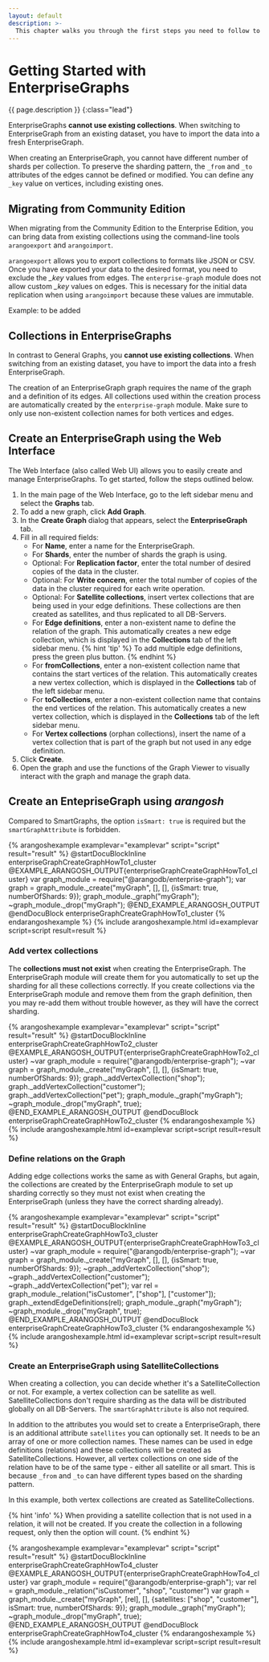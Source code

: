 ```yaml
---
layout: default
description: >-
  This chapter walks you through the first steps you need to follow to create an EnterpriseGraph
---
```

# Getting Started with EnterpriseGraphs

{{ page.description }}
{:class="lead"}

EnterpriseGraphs **cannot use existing collections**. When switching to
EnterpriseGraph from an existing dataset, you have to import the data into a
fresh EnterpriseGraph.

When creating an EnterpriseGraph, you cannot have different number of shards per
collection. To preserve the sharding pattern, the `_from` and `_to` attributes
of the edges cannot be defined or modified. 
You can define any `_key` value on vertices, including existing ones.

## Migrating from Community Edition

When migrating from the Community Edition to the Enterprise Edition, you can
bring data from existing collections using the command-line tools `arangoexport`
and `arangoimport`.

`arangoexport` allows you to export collections to formats like JSON or CSV.
Once you have exported your data to the desired format, you need to exclude
the *_key* values from edges. The `enterprise-graph` module does not allow
custom *_key* values on edges. This is necessary for the initial data replication
when using `arangoimport` because these values are immutable.

Example: to be added

## Collections in EnterpriseGraphs

In contrast to General Graphs, you **cannot use existing collections**.
When switching from an existing dataset, you have to import the data into a
fresh EnterpriseGraph.

The creation of an EnterpriseGraph graph requires the name of the graph and a
definition of its edges. All collections used within the creation process are
automatically created by the `enterprise-graph` module. Make sure to only use
non-existent collection names for both vertices and edges.

## Create an EnterpriseGraph using the Web Interface

The Web Interface (also called Web UI) allows you to easily create and manage
EnterpriseGraphs. To get started, follow the steps outlined below.

1. In the main page of the Web Interface, go to the left sidebar 
menu and select the **Graphs** tab.
2. To add a new graph, click **Add Graph**.
3. In the **Create Graph** dialog that appears, select the
**EnterpriseGraph** tab.
4. Fill in all required fields:
   - For **Name**, enter a name for the EnterpriseGraph.
   - For **Shards**, enter the number of shards the graph is using.
   - Optional: For **Replication factor**, enter the total number of
   desired copies of the data in the cluster.
   - Optional: For **Write concern**, enter the total number of copies
   of the data in the cluster required for each write operation.
   - Optional: For **Satellite collections**, insert vertex collections
   that are being used in your edge definitions. These collections are
   then created as satellites, and thus replicated to all DB-Servers.
   - For **Edge definitions**, enter a non-existent name to define
   the relation of the graph. This automatically creates a new edge
   collection, which is displayed in the **Collections** tab of the
   left sidebar menu.
   {% hint 'tip' %}
   To add multiple edge definitions, press the green plus button.
   {% endhint %}
   - For **fromCollections**, enter a non-existent collection name
   that contains the start vertices of the relation. This automatically
   creates a new vertex collection, which is displayed in the
   **Collections** tab of the left sidebar menu.
   - For **toCollections**, enter a non-existent collection name that
   contains the end vertices of the relation. This automatically
   creates a new vertex collection, which is displayed in the
   **Collections** tab of the left sidebar menu.
   - For **Vertex collections** (orphan collections), insert the name of
   a vertex collection that is part of the graph but not used in any
   edge definition.
5. Click **Create**. 
6. Open the graph and use the functions of the Graph Viewer to visually
interact with the graph and manage the graph data.
   
## Create an EntepriseGraph using *arangosh*

Compared to SmartGraphs, the option `isSmart: true` is required but the
`smartGraphAttribute` is forbidden. 

{% arangoshexample examplevar="examplevar" script="script" result="result" %}
    @startDocuBlockInline enterpriseGraphCreateGraphHowTo1_cluster
    @EXAMPLE_ARANGOSH_OUTPUT{enterpriseGraphCreateGraphHowTo1_cluster}
      var graph_module = require("@arangodb/enterprise-graph");
      var graph = graph_module._create("myGraph", [], [], {isSmart: true, numberOfShards: 9});
      graph_module._graph("myGraph");
     ~graph_module._drop("myGraph");
    @END_EXAMPLE_ARANGOSH_OUTPUT
    @endDocuBlock enterpriseGraphCreateGraphHowTo1_cluster
{% endarangoshexample %}
{% include arangoshexample.html id=examplevar script=script result=result %}

### Add vertex collections

The **collections must not exist** when creating the EnterpriseGraph. The EnterpriseGraph
module will create them for you automatically to set up the sharding for all
these collections correctly. If you create collections via the EnterpriseGraph
module and remove them from the graph definition, then you may re-add them
without trouble however, as they will have the correct sharding.

{% arangoshexample examplevar="examplevar" script="script" result="result" %}
    @startDocuBlockInline enterpriseGraphCreateGraphHowTo2_cluster
    @EXAMPLE_ARANGOSH_OUTPUT{enterpriseGraphCreateGraphHowTo2_cluster}
     ~var graph_module = require("@arangodb/enterprise-graph");
     ~var graph = graph_module._create("myGraph", [], [], {isSmart: true, numberOfShards: 9});
      graph._addVertexCollection("shop");
      graph._addVertexCollection("customer");
      graph._addVertexCollection("pet");
      graph_module._graph("myGraph");
     ~graph_module._drop("myGraph", true);
    @END_EXAMPLE_ARANGOSH_OUTPUT
    @endDocuBlock enterpriseGraphCreateGraphHowTo2_cluster
{% endarangoshexample %}
{% include arangoshexample.html id=examplevar script=script result=result %}

### Define relations on the Graph

Adding edge collections works the same as with General Graphs, but again, the
collections are created by the EnterpriseGraph module to set up sharding correctly
so they must not exist when creating the EnterpriseGraph (unless they have the
correct sharding already).

{% arangoshexample examplevar="examplevar" script="script" result="result" %}
    @startDocuBlockInline enterpriseGraphCreateGraphHowTo3_cluster
    @EXAMPLE_ARANGOSH_OUTPUT{enterpriseGraphCreateGraphHowTo3_cluster}
     ~var graph_module = require("@arangodb/enterprise-graph");
     ~var graph = graph_module._create("myGraph", [], [], {isSmart: true, numberOfShards: 9});
     ~graph._addVertexCollection("shop");
     ~graph._addVertexCollection("customer");
     ~graph._addVertexCollection("pet");
      var rel = graph_module._relation("isCustomer", ["shop"], ["customer"]);
      graph._extendEdgeDefinitions(rel);
      graph_module._graph("myGraph");
     ~graph_module._drop("myGraph", true);
    @END_EXAMPLE_ARANGOSH_OUTPUT
    @endDocuBlock enterpriseGraphCreateGraphHowTo3_cluster
{% endarangoshexample %}
{% include arangoshexample.html id=examplevar script=script result=result %}

### Create an EnterpriseGraph using SatelliteCollections

When creating a collection, you can decide whether it's a SatelliteCollection
or not. For example, a vertex collection can be satellite as well. 
SatelliteCollections don't require sharding as the data will be distributed
globally on all DB-Servers. The `smartGraphAttribute` is also not required.

In addition to the attributes you would set to create a EnterpriseGraph, there is an
additional attribute `satellites` you can optionally set. It needs to be an array of
one or more collection names. These names can be used in edge definitions
(relations) and these collections will be created as SatelliteCollections.
However, all vertex collections on one side of the relation have to be of
the same type - either all satellite or all smart. This is because `_from`
and `_to` can have different types based on the sharding pattern.

In this example, both vertex collections are created as SatelliteCollections.

{% hint 'info' %}
When providing a satellite collection that is not used in a relation,
it will not be created. If you create the collection in a following
request, only then the option will count.
{% endhint %}

{% arangoshexample examplevar="examplevar" script="script" result="result" %}
    @startDocuBlockInline enterpriseGraphCreateGraphHowTo4_cluster
    @EXAMPLE_ARANGOSH_OUTPUT{enterpriseGraphCreateGraphHowTo4_cluster}
      var graph_module = require("@arangodb/enterprise-graph");
      var rel = graph_module._relation("isCustomer", "shop", "customer")
      var graph = graph_module._create("myGraph", [rel], [], {satellites: ["shop", "customer"], isSmart: true, numberOfShards: 9});
      graph_module._graph("myGraph");
     ~graph_module._drop("myGraph", true);
    @END_EXAMPLE_ARANGOSH_OUTPUT
    @endDocuBlock enterpriseGraphCreateGraphHowTo4_cluster
{% endarangoshexample %}
{% include arangoshexample.html id=examplevar script=script result=result %}

